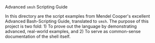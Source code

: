 Advanced `smsh` Scripting Guide

In this directory are the script examples from Mendel Cooper's excellent Advanced Bash-Scripting Guide, translated to `smsh`.  The purpose of this project is two fold:  1) To prove out the language by demonstrating advanced, real-world examples, and 2) To serve as common-sense documentation of the shell itself.
